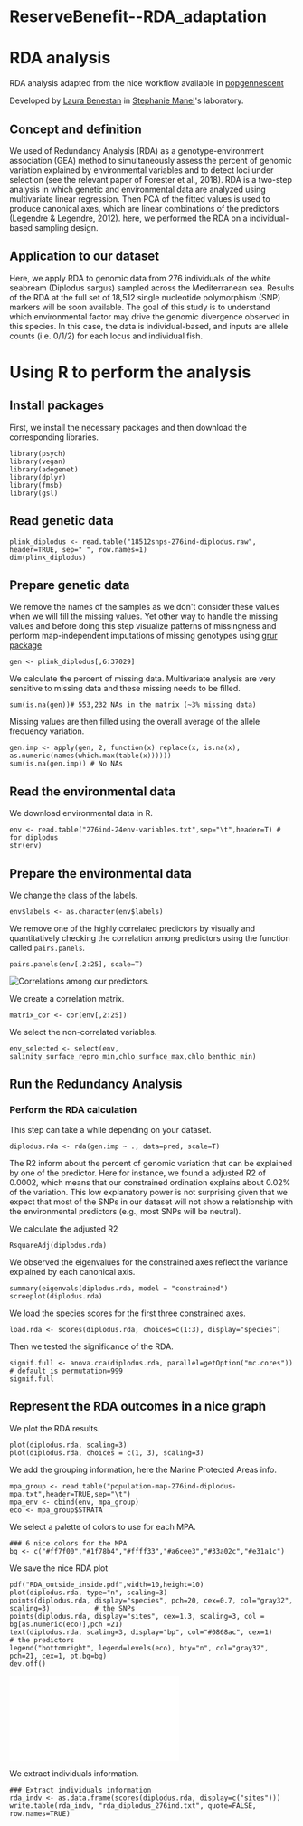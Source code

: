 # ReserveBenefit--RDA_adaptation

# RDA analysis

RDA analysis adapted from the nice workflow available in [popgennescent](https://popgen.nescent.org/2018-03-27_RDA_GEA.html)

Developed by [Laura Benestan](https://github.com/laurabenestan) in
[Stephanie Manel](https://sites.google.com/site/stephaniemanel/home)'s
laboratory.

## Concept and definition
We used of Redundancy Analysis (RDA) as a genotype-environment association (GEA) method to simultaneously assess the percent of genomic variation explained by environmental variables and to detect loci under selection (see the relevant paper of Forester et al., 2018). 
RDA is a two-step analysis in which genetic and environmental data are analyzed using multivariate linear regression. 
Then PCA of the fitted values is used to produce canonical axes, which are linear combinations of the predictors (Legendre & Legendre, 2012). 
here, we performed the RDA on a individual-based sampling design.

## Application to our dataset
Here, we apply RDA to genomic data from 276 individuals of the white seabream (Diplodus sargus) sampled across the Mediterranean sea. 
Results of the RDA at the full set of 18,512 single nucleotide polymorphism (SNP) markers will be soon available. 
The goal of this study is to understand which environmental factor may drive the genomic divergence observed in this species. 
In this case, the data is individual-based, and inputs are allele counts (i.e. 0/1/2) for each locus and individual fish. 

# Using R to perform the analysis
## Install packages
First, we install the necessary packages and then download the corresponding libraries.

``` {r}
library(psych)    
library(vegan)
library(adegenet)
library(dplyr)
library(fmsb)
library(gsl)
```
## Read genetic data

```{r}
plink_diplodus <- read.table("18512snps-276ind-diplodus.raw", header=TRUE, sep=" ", row.names=1)
dim(plink_diplodus)
```

## Prepare genetic data

We remove the names of the samples as we don't consider these values when we will fill the missing values.
Yet other way to handle the missing values and before doing this step visualize patterns of missingness and perform map-independent imputations of missing genotypes using [grur package](https://github.com/thierrygosselin/grur)

```{r}
gen <- plink_diplodus[,6:37029]
```

We calculate the percent of missing data.
Multivariate analysis are very sensitive to missing data and these missing needs to be filled.
```{r}
sum(is.na(gen))# 553,232 NAs in the matrix (~3% missing data)
```

Missing values are then filled using the overall average of the allele frequency variation.
```{r}
gen.imp <- apply(gen, 2, function(x) replace(x, is.na(x), as.numeric(names(which.max(table(x))))))
sum(is.na(gen.imp)) # No NAs
```

## Read the environmental data

We download environmental data in R.
```{r}
env <- read.table("276ind-24env-variables.txt",sep="\t",header=T) # for diplodus
str(env)
```

## Prepare the environmental data

We change the class of the labels.
```{r}
env$labels <- as.character(env$labels)
```

We remove one of the highly correlated predictors by visually and quantitatively checking the correlation among predictors using the function called `pairs.panels`.

```{r}
pairs.panels(env[,2:25], scale=T)
```

![Correlations among our predictors.](Correlation_predictor.png)

We create a correlation matrix.
```{r}
matrix_cor <- cor(env[,2:25])
```

We select the non-correlated variables.
```{r}
env_selected <- select(env, salinity_surface_repro_min,chlo_surface_max,chlo_benthic_min) 
```

## Run the Redundancy Analysis

### Perform the RDA calculation

This step can take a while depending on your dataset.
```{r}
diplodus.rda <- rda(gen.imp ~ ., data=pred, scale=T)
```

The R2 inform about the percent of genomic variation that can be explained by one of the predictor.
Here for instance, we found a adjusted R2 of 0.0002, which means that our constrained ordination explains about 0.02% of the variation.
This low explanatory power is not surprising given that we expect that most of the SNPs in our dataset will not show a relationship with the environmental predictors (e.g., most SNPs will be neutral).

We calculate the adjusted R2
```{r}
RsquareAdj(diplodus.rda)
```

We observed the eigenvalues for the constrained axes reflect the variance explained by each canonical axis.
```{r}
summary(eigenvals(diplodus.rda, model = "constrained")
screeplot(diplodus.rda)
```
We load the species scores for the first three constrained axes.
```{r}
load.rda <- scores(diplodus.rda, choices=c(1:3), display="species")  
```
Then we tested the significance of the RDA.
```{r}
signif.full <- anova.cca(diplodus.rda, parallel=getOption("mc.cores")) # default is permutation=999
signif.full
```
## Represent the RDA outcomes in a nice graph

We plot the RDA results.
```{r}
plot(diplodus.rda, scaling=3) 
plot(diplodus.rda, choices = c(1, 3), scaling=3)
```
We add the grouping information, here the Marine Protected Areas info.
```{r}
mpa_group <- read.table("population-map-276ind-diplodus-mpa.txt",header=TRUE,sep="\t")
mpa_env <- cbind(env, mpa_group)
eco <- mpa_group$STRATA
```
We select a palette of colors to use for each MPA.
```{r}
### 6 nice colors for the MPA
bg <- c("#ff7f00","#1f78b4","#ffff33","#a6cee3","#33a02c","#e31a1c")
```
We save the nice RDA plot
```{r}
pdf("RDA_outside_inside.pdf",width=10,height=10)
plot(diplodus.rda, type="n", scaling=3)
points(diplodus.rda, display="species", pch=20, cex=0.7, col="gray32", scaling=3)           # the SNPs
points(diplodus.rda, display="sites", cex=1.3, scaling=3, col = bg[as.numeric(eco)],pch =21) 
text(diplodus.rda, scaling=3, display="bp", col="#0868ac", cex=1)                           # the predictors
legend("bottomright", legend=levels(eco), bty="n", col="gray32", pch=21, cex=1, pt.bg=bg)
dev.off()
```

![RDA considering two categories.]( RDA_diplodus.pdf)

We extract individuals information.
```
### Extract individuals information
rda_indv <- as.data.frame(scores(diplodus.rda, display=c("sites")))
write.table(rda_indv, "rda_diplodus_276ind.txt", quote=FALSE, row.names=TRUE)
```
